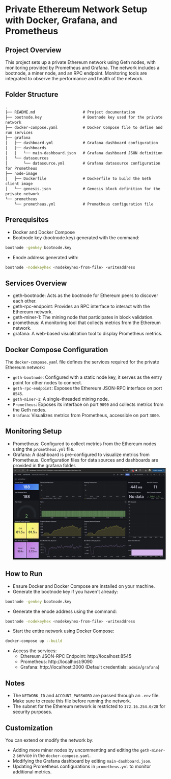 # Private Ethereum Network Setup with Docker, Grafana, and Prometheus

## Project Overview

This project sets up a private Ethereum network using Geth nodes, with monitoring provided by Prometheus and Grafana. The network includes a bootnode, a miner node, and an RPC endpoint. Monitoring tools are integrated to observe the performance and health of the network.

## Folder Structure

```plaintext
.
├── README.md                     # Project documentation
├── bootnode.key                  # Bootnode key used for the private network
├── docker-compose.yaml           # Docker Compose file to define and run services
├── grafana
│   ├── dashboard.yml             # Grafana dashboard configuration
│   ├── dashboards
│   │   └── main-dashboard.json   # Grafana dashboard JSON definition
│   └── datasources
│       └── datasource.yml        # Grafana datasource configuration for Prometheus
├── node-image
│   ├── Dockerfile                # Dockerfile to build the Geth client image
│   └── genesis.json              # Genesis block definition for the private network
└── prometheus
    └── prometheus.yml            # Prometheus configuration file
```

## Prerequisites
- Docker and Docker Compose
- Bootnode key (bootnode.key) generated with the command:
```bash
bootnode -genkey bootnode.key
```
- Enode address generated with:
```bash
bootnode -nodekeyhex <nodekeyhex-from-file> -writeaddress
```

## Services Overview
- geth-bootnode: Acts as the bootnode for Ethereum peers to discover each other.
- geth-rpc-endpoint: Provides an RPC interface to interact with the Ethereum network.
- geth-miner-1: The mining node that participates in block validation.
- prometheus: A monitoring tool that collects metrics from the Ethereum network.
- grafana: A web-based visualization tool to display Prometheus metrics.

## Docker Compose Configuration
The `docker-compose.yaml` file defines the services required for the private Ethereum network:

- `geth-bootnode`: Configured with a static node key, it serves as the entry point for other nodes to connect.
- `geth-rpc-endpoint`: Exposes the Ethereum JSON-RPC interface on port `8545`.
- `geth-miner-1`: A single-threaded mining node.
- `Prometheus`: Exposes its interface on port `9090` and collects metrics from the Geth nodes.
- `Grafana`: Visualizes metrics from Prometheus, accessible on port `3000`.

## Monitoring Setup
- Prometheus: Configured to collect metrics from the Ethereum nodes using the `prometheus.yml` file.
- Grafana: A dashboard is pre-configured to visualize metrics from Prometheus. Configuration files for data sources and dashboards are provided in the grafana folder.
![dashboard](<Screenshot.png>)

## How to Run
- Ensure Docker and Docker Compose are installed on your machine.
- Generate the bootnode key if you haven't already:
```bash
bootnode -genkey bootnode.key
```
- Generate the enode address using the command:
```bash
bootnode -nodekeyhex <nodekeyhex-from-file> -writeaddress
```
- Start the entire network using Docker Compose:
```bash
docker-compose up --build
```
- Access the services:
  - Ethereum JSON-RPC Endpoint: http://localhost:8545
  - Prometheus: http://localhost:9090
  - Grafana: http://localhost:3000 (Default credentials: `admin`/`grafana`)

## Notes
- The `NETWORK_ID` and `ACCOUNT_PASSWORD` are passed through an `.env` file. Make sure to create this file before running the network.
- The subnet for the Ethereum network is restricted to `172.16.254.0/28` for security purposes.

## Customization
You can extend or modify the network by:

- Adding more miner nodes by uncommenting and editing the `geth-miner-2` service in the `docker-compose.yaml`.
- Modifying the Grafana dashboard by editing `main-dashboard.json`.
- Updating Prometheus configurations in `prometheus.yml` to monitor additional metrics.